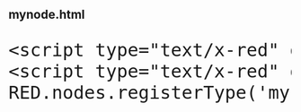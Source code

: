 <h2>mynode.html</h2>
<pre style="font-size : 24pt">
&lt;script type="text/x-red" data-template-name="mynode"&gt;
&lt;script type="text/x-red" data-help-name="mynode"&gt;
RED.nodes.registerType('mynode',{ });
</pre>

